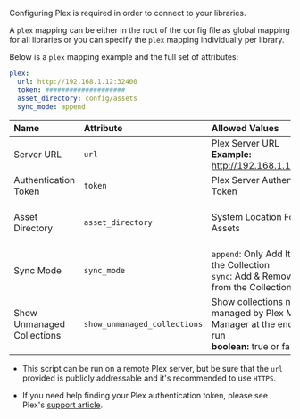 Configuring Plex is required in order to connect to your libraries. 

A `plex` mapping can be either in the root of the config file as global mapping for all libraries or you can specify the `plex` mapping individually per library. 

Below is a `plex` mapping example and the full set of attributes:
```yaml
plex:
  url: http://192.168.1.12:32400
  token: ####################
  asset_directory: config/assets
  sync_mode: append
```

| Name | Attribute | Allowed Values | Default | Required |
| :-- | :-- | :-- | :--: | :--: |
| Server URL | `url` | Plex Server URL<br><strong>Example:</strong> http://192.168.1.12:32400 | N/A | :heavy_check_mark: |
| Authentication Token | `token` | Plex Server Authentication Token | N/A | :heavy_check_mark: |
| Asset Directory | `asset_directory` | System Location For Assets | [Directory containing YAML config]/assets | :x: |
| Sync Mode | `sync_mode` | `append`: Only Add Items to the Collection<br>`sync`: Add & Remove Items from the Collection | append | :x: |
| Show Unmanaged Collections | `show_unmanaged_collections` | Show collections not managed by Plex Meta Manager at the end of each run<br><strong>boolean:</strong> true or false | True | :x: |

* This script can be run on a remote Plex server, but be sure that the `url` provided is publicly addressable and it's recommended to use `HTTPS`.

* If you need help finding your Plex authentication token, please see Plex's [support article](https://support.plex.tv/articles/204059436-finding-an-authentication-token-x-plex-token/).
